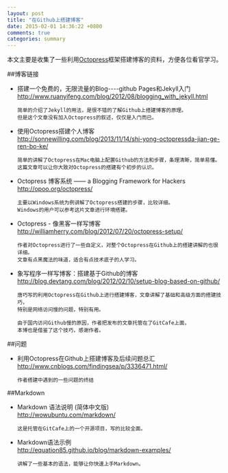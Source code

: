 ```yaml
---
layout: post
title: "在Github上搭建博客"
date: 2015-02-01 14:36:22 +0800
comments: true
categories: summary
---
```


本文主要是收集了一些利用[Octopress](http://octopress.org/)框架搭建博客的资料，方便各位看官学习。

##博客链接
* 搭建一个免费的，无限流量的Blog----github Pages和Jekyll入门   
<http://www.ruanyifeng.com/blog/2012/08/blogging_with_jekyll.html>

	```
	简单的介绍了Jekyll的用法，是很不错的了解Github上搭建博客的原理。
	但是这个文章没有加入Octopress的叙述，仅仅是入门而已。
	```

* 使用Octopress搭建个人博客   
<http://sonnewilling.com/blog/2013/11/14/shi-yong-octopressda-jian-ge-ren-bo-ke/>

	```
	简单的讲解了Octopress在Mac电脑上配置Github的方法和步骤，条理清晰，简单易懂。
	这篇文章可以让你大致对Octopress的搭建有个初步的认识。
	```

* Octopress 博客系统 —— a Blogging Framework for Hackers   
<http://opoo.org/octopress/>

	```
	主要以Windows系统为例讲解了Octopress搭建的步骤，比较详细。
	Windows的用户可以参考这片文章进行环境搭建。
	```
* Octopress - 像黑客一样写博客   
<http://williamherry.com/blog/2012/07/20/octopress-setup/>

	```
	作者对Octopress进行了一些自定义，对整个Octopress在Github上的搭建讲解的也很详细。
	文章有点黑魔法的味道，适合有点技术底子的人学习。
	```
	
* 象写程序一样写博客：搭建基于Github的博客   
<http://blog.devtang.com/blog/2012/02/10/setup-blog-based-on-github/>

	```
	唐巧写的利用Octopress在Github上进行搭建博客，文章讲解了基础和高级方面的搭建技巧，
	特别是网络访问慢的问题，特别有用。
	
	由于国内访问Github慢的原因，作者把发布的文章托管在了GitCafe上面，
	本博也是借鉴了这个技巧，感谢作者。
	```
	
##问题
* 利用Octopress在Github上搭建博客及后续问题总汇   
<http://www.cnblogs.com/findingsea/p/3336471.html/>

	```
	作者搭建中遇到的一些问题的终结
	```
	
##Markdown
* Markdown 语法说明 (简体中文版)   
<http://wowubuntu.com/markdown/>

	```
	这是托管在GitCafe上的一个开源项目，写的比较全面。
	```

* Markdown语法示例   
<http://equation85.github.io/blog/markdown-examples/>

	```
	讲解了一些基本的语法，能够让你快速上手Markdown。
	```








